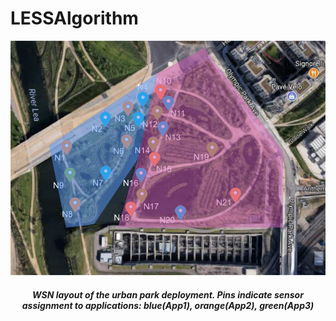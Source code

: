 # LESSAlgorithm

<p align="center">
    <img src="park_wsn_layout.png"/>
    <h5 id="title" align="center">WSN layout of the urban park deployment. Pins indicate sensor assignment to applications:         blue(App1), orange(App2), green(App3)</h5>
</br>
